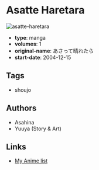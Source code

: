 # Asatte Haretara

![asatte-haretara](https://cdn.myanimelist.net/images/manga/3/10032.jpg)

-   **type**: manga
-   **volumes**: 1
-   **original-name**: あさって晴れたら
-   **start-date**: 2004-12-15

## Tags

-   shoujo

## Authors

-   Asahina
-   Yuuya (Story & Art)

## Links

-   [My Anime list](https://myanimelist.net/manga/7371/Asatte_Haretara)
